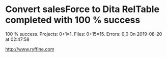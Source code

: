 # Convert salesForce to Dita RelTable completed with 100 % success

100 % success. Projects: 0+1=1.  Files: 0+15=15. Errors: 0,0  On 2019-08-20 at 02:47:58





http://www.ryffine.com
